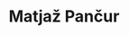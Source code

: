 ---
SICRIS: 15295
draft: false
fixName: matjaž_pančur
lab: Computer Communications Laboratory
labPos: Laboratory Member
location: R3.72 - Laboratorij LRK
mailInfo: matjaz.pancur@fri.uni-lj.si
officeHours: null
profName: Assist. Matjaž Pančur, PhD
profTitle: Assistant
telephoneInfo: null
title: Matjaž Pančur
---